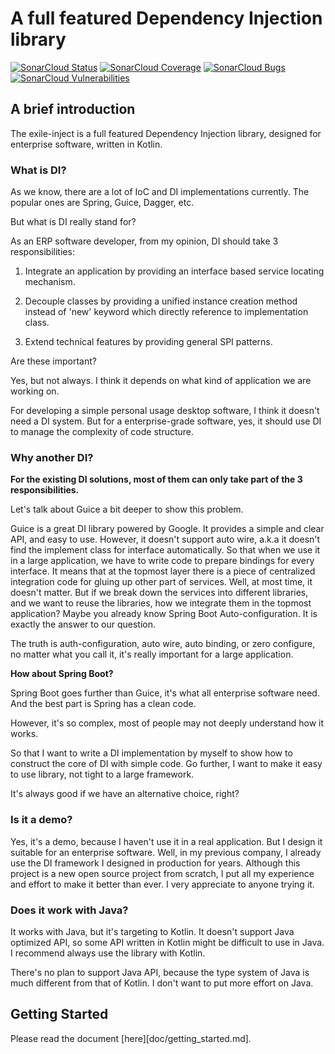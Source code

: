 # A full featured Dependency Injection library

[![SonarCloud Status](https://sonarcloud.io/api/project_badges/measure?project=io.github.niuhf0452.exile&metric=alert_status)](https://sonarcloud.io/dashboard?id=io.github.niuhf0452.exile)
[![SonarCloud Coverage](https://sonarcloud.io/api/project_badges/measure?project=io.github.niuhf0452.exile&metric=coverage)](https://sonarcloud.io/component_measures/metric/coverage/list?id=io.github.niuhf0452.exile)
[![SonarCloud Bugs](https://sonarcloud.io/api/project_badges/measure?project=io.github.niuhf0452.exile&metric=bugs)](https://sonarcloud.io/component_measures/metric/reliability_rating/list?id=io.github.niuhf0452.exile)
[![SonarCloud Vulnerabilities](https://sonarcloud.io/api/project_badges/measure?project=io.github.niuhf0452.exile&metric=vulnerabilities)](https://sonarcloud.io/component_measures/metric/security_rating/list?id=io.github.niuhf0452.exile)

## A brief introduction

The exile-inject is a full featured Dependency Injection library, designed for enterprise software, written in Kotlin.

### What is DI?

As we know, there are a lot of IoC and DI implementations currently. The popular ones are Spring, Guice, Dagger, etc.

But what is DI really stand for?

As an ERP software developer, from my opinion, DI should take 3 responsibilities:

1. Integrate an application by providing an interface based service locating mechanism.

2. Decouple classes by providing a unified instance creation method instead of 'new' keyword which directly reference
   to implementation class.

3. Extend technical features by providing general SPI patterns.

Are these important?

Yes, but not always. I think it depends on what kind of application we are working on.

For developing a simple personal usage desktop software, I think it doesn't need a DI system.
But for a enterprise-grade software, yes, it should use DI to manage the complexity of code structure.

### Why another DI?

**For the existing DI solutions, most of them can only take part of the 3 responsibilities.**

Let's talk about Guice a bit deeper to show this problem.

Guice is a great DI library powered by Google. It provides a simple and clear API, and easy to use.
However, it doesn't support auto wire, a.k.a it doesn't find the implement class for interface automatically.
So that when we use it in a large application, we have to write code to prepare bindings for every interface.
It means that at the topmost layer there is a piece of centralized integration code for gluing up other part
of services. Well, at most time, it doesn't matter. But if we break down the services into different libraries,
and we want to reuse the libraries, how we integrate them in the topmost application? Maybe you already know
Spring Boot Auto-configuration. It is exactly the answer to our question.

The truth is auth-configuration, auto wire, auto binding, or zero configure, no matter what you call it,
it's really important for a large application.

**How about Spring Boot?**

Spring Boot goes further than Guice, it's what all enterprise software need. And the best part is Spring
has a clean code.

However, it's so complex, most of people may not deeply understand how it works.

So that I want to write a DI implementation by myself to show how to construct the core of DI with simple code.
Go further, I want to make it easy to use library, not tight to a large framework.

It's always good if we have an alternative choice, right?

### Is it a demo?

Yes, it's a demo, because I haven't use it in a real application. But I design it suitable for an enterprise software.
Well, in my previous company, I already use the DI framework I designed in production for years. Although this project
is a new open source project from scratch, I put all my experience and effort to make it better than ever.
I very appreciate to anyone trying it.

### Does it work with Java?

It works with Java, but it's targeting to Kotlin. It doesn't support Java optimized API, so some API written in Kotlin
might be difficult to use in Java. I recommend always use the library with Kotlin.

There's no plan to support Java API, because the type system of Java is much different from that of Kotlin. I don't
want to put more effort on Java.

## Getting Started

Please read the document [here][doc/getting_started.md].
